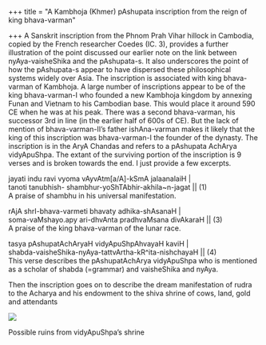 +++
title = "A Kambhoja (Khmer) pAshupata inscription from the reign of king bhava-varman"

+++
A Sanskrit inscription from the Phnom Prah Vihar hillock in Cambodia,
copied by the French researcher Coedes (IC. 3), provides a further
illustration of the point discussed our earlier note on the link between
nyAya-vaisheShika and the pAshupata-s. It also underscores the point of
how the pAshupata-s appear to have dispersed these philosophical systems
widely over Asia. The inscription is associated with king bhava-varman
of Kambhoja. A large number of inscriptions appear to be of the king
bhava-varman-I who founded a new Kambhoja kingdom by annexing Funan and
Vietnam to his Cambodian base. This would place it around 590 CE when he
was at his peak. There was a second bhava-varman, his successor 3rd in
line (in the earlier half of 600s of CE). But the lack of mention of
bhava-varman-II’s father ishAna-varman makes it likely that the king of
this inscription was bhava-varman-I the founder of the dynasty. The
inscription is in the AryA Chandas and refers to a pAshupata AchArya
vidyApuShpa. The extant of the surviving portion of the inscription is 9
verses and is broken towards the end. I just provide a few excerpts.

jayati indu ravi vyoma vAyvAtm\[a/A\]-kSmA jalaanalaiH |  
tanoti tanubhish- shambhur-yoShTAbhir-akhila\~n-jagat || (1)  
A praise of shambhu in his universal manifestation.

rAjA shrI-bhava-varmeti bhavaty adhika-shAsanaH |  
soma-vaMshayo.apy ari-dhvAnta pradhvaMsana divAkaraH || (3)  
A praise of the king bhava-varman of the lunar race.

tasya pAshupatAchAryaH vidyApuShpAhvayaH kaviH |  
shabda-vaisheShika-nyAya-tattvArtha-kR^ita-nishchayaH || (4)  
This verse describes the pAshupatAchArya vidyApuShpa who is mentioned as
a scholar of shabda (=grammar) and vaisheShika and nyAya.

Then the inscription goes on to describe the dream manifestation of
rudra to the Acharya and his endowment to the shiva shrine of cows,
land, gold and attendants

[![](https://i0.wp.com/farm4.static.flickr.com/3113/2729115138_f5cddb2a88_o.jpg)](http://farm4.static.flickr.com/3113/2729115138_f5cddb2a88_o.jpg)

Possible ruins from vidyApuShpa’s shrine
